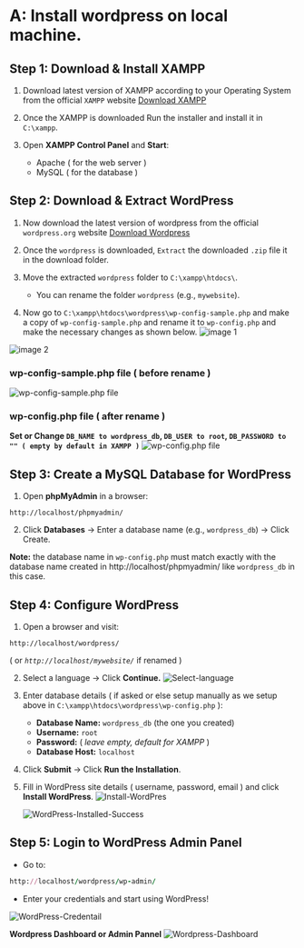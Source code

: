 # A: Install wordpress on local machine.

## Step 1: Download & Install XAMPP

1. Download latest version of XAMPP according to your Operating System from the official `XAMPP` website [Download XAMPP](https://www.apachefriends.org/download.html)

2. Once the XAMPP is downloaded Run the installer and install it in `C:\xampp`.

3. Open **XAMPP Control Panel** and **Start**:
   - Apache ( for the web server )
   - MySQL ( for the database )

## Step 2: Download & Extract WordPress

1. Now download the latest version of wordpress from the official `wordpress.org` website [Download Wordpress](https://wordpress.org/download/)

2. Once the `wordpress` is downloaded, `Extract` the downloaded `.zip` file it in the download folder.

3. Move the extracted `wordpress` folder to `C:\xampp\htdocs\`.

   - You can rename the folder `wordpress` (e.g., `mywebsite`).

4. Now go to `C:\xampp\htdocs\wordpress\wp-config-sample.php` and make a copy of `wp-config-sample.php` and rename it to `wp-config.php` and make the necessary changes as shown below.
   ![image 1](https://github.com/hameed003/wordpress/blob/main/images/image%201.png)

![image 2](https://github.com/hameed003/wordpress/blob/main/images/image%202.png)

### wp-config-sample.php file ( before rename )

![wp-config-sample.php file](https://github.com/hameed003/wordpress/blob/main/images/image%203.png)

### wp-config.php file ( after rename )

**Set or Change `DB_NAME to wordpress_db`, `DB_USER to root`, `DB_PASSWORD to "" ( empty by default in XAMPP )`**
![wp-config.php file](https://github.com/hameed003/wordpress/blob/main/images/image%204.png)

## Step 3: Create a MySQL Database for WordPress

1. Open **phpMyAdmin** in a browser:

```arduino
http://localhost/phpmyadmin/
```

2. Click **Databases** → Enter a database name (e.g., `wordpress_db`) → Click Create.

**Note:** the database name in `wp-config.php` must match exactly with the database name created in http://localhost/phpmyadmin/ like `wordpress_db` in this case.

## Step 4: Configure WordPress

1. Open a browser and visit:

```arduino
http://localhost/wordpress/
```

( or _`http://localhost/mywebsite/`_ if renamed )

2. Select a language → Click **Continue.**
   ![Select-language](https://github.com/hameed003/wordpress/blob/main/images/image%205.png)

3. Enter database details ( if asked or else setup manually as we setup above in `C:\xampp\htdocs\wordpress\wp-config.php` ):
   - **Database Name:** `wordpress_db` (the one you created)
   - **Username:** `root`
   - **Password:** ( _leave empty, default for XAMPP_ )
   - **Database Host:** `localhost`
4. Click **Submit** → Click **Run the Installation**.

5. Fill in WordPress site details ( username, password, email ) and click **Install WordPress**.
   ![Install-WordPres](https://github.com/hameed003/wordpress/blob/main/images/image%206.png)

   ![WordPress-Installed-Success](https://github.com/hameed003/wordpress/blob/main/images/image%207.png)

## Step 5: Login to WordPress Admin Panel

- Go to:

```ruby
http://localhost/wordpress/wp-admin/
```

- Enter your credentials and start using WordPress!

![WordPress-Credentail](https://github.com/hameed003/wordpress/blob/main/images/image%208.png)

**Wordpress Dashboard or Admin Pannel**
![Wordpress-Dashboard](https://github.com/hameed003/wordpress/blob/main/images/image%209.png)
